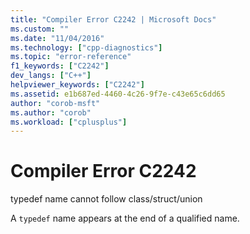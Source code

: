 ```yaml
---
title: "Compiler Error C2242 | Microsoft Docs"
ms.custom: ""
ms.date: "11/04/2016"
ms.technology: ["cpp-diagnostics"]
ms.topic: "error-reference"
f1_keywords: ["C2242"]
dev_langs: ["C++"]
helpviewer_keywords: ["C2242"]
ms.assetid: e1b687ed-4460-4c26-9f7e-c43e65c6dd65
author: "corob-msft"
ms.author: "corob"
ms.workload: ["cplusplus"]
---
```

# Compiler Error C2242
typedef name cannot follow class/struct/union  
  
 A `typedef` name appears at the end of a qualified name.